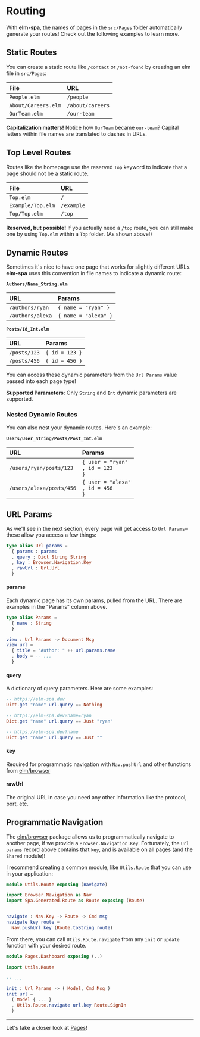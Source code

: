 # Routing

With __elm-spa__, the names of pages in the `src/Pages` folder automatically generate your routes! Check out the following examples to learn more.

## Static Routes

You can create a static route like `/contact` or `/not-found` by creating an elm file in `src/Pages`:

File | URL
:-- | :--
`People.elm` | `/people`
`About/Careers.elm` | `/about/careers`
`OurTeam.elm` | `/our-team`

__Capitalization matters!__ Notice how `OurTeam` became `our-team`? Capital letters within file names are translated to dashes in URLs.

## Top Level Routes

Routes like the homepage use the reserved `Top` keyword to indicate that a page should not be a static route.

File | URL
:-- | :--
`Top.elm` | `/`
`Example/Top.elm` | `/example`
`Top/Top.elm` | `/top`

__Reserved, but possible!__ If you actually need a `/top` route, you can still make one by using `Top.elm` within a `Top` folder. (As shown above!)

## Dynamic Routes

Sometimes it's nice to have one page that works for slightly different URLs. __elm-spa__ uses this convention in file names to indicate a dynamic route:

__`Authors/Name_String.elm`__

URL | Params
:-- | :--
`/authors/ryan` | `{ name = "ryan" }`
`/authors/alexa` | `{ name = "alexa" }`

__`Posts/Id_Int.elm`__

URL | Params
:-- | :--
`/posts/123` | `{ id = 123 }`
`/posts/456` | `{ id = 456 }`

You can access these dynamic parameters from the `Url Params` value passed into each page type!

__Supported Parameters__: Only `String` and `Int` dynamic parameters are supported.

### Nested Dynamic Routes

You can also nest your dynamic routes. Here's an example:


__`Users/User_String/Posts/Post_Int.elm`__

URL | Params
:-- | :--
`/users/ryan/posts/123` | `{ user = "ryan"`<br/>`, id = 123`<br/>`}`
`/users/alexa/posts/456` | `{ user = "alexa"`<br/>`, id = 456`<br/>`}`

## URL Params

As we'll see in the next section, every page will get access to `Url Params`– these allow you access a few things:

```elm
type alias Url params =
  { params : params
  , query : Dict String String
  , key : Browser.Navigation.Key
  , rawUrl : Url.Url
  }
```

#### params

Each dynamic page has its own params, pulled from the URL. There are examples in the "Params" column above.

```elm
type alias Params =
  { name : String
  }

view : Url Params -> Document Msg
view url =
  { title = "Author: " ++ url.params.name
  , body = -- ...
  }
```

#### query

A dictionary of query parameters. Here are some examples:

```elm
-- https://elm-spa.dev
Dict.get "name" url.query == Nothing

-- https://elm-spa.dev?name=ryan
Dict.get "name" url.query == Just "ryan"

-- https://elm-spa.dev?name
Dict.get "name" url.query == Just ""
```

#### key

Required for programmatic navigation with `Nav.pushUrl` and other functions from [elm/browser](https://package.elm-lang.org/packages/elm/browser/latest/Browser-Navigation#pushUrl)

#### rawUrl

The original URL in case you need any other information like the protocol, port, etc.

## Programmatic Navigation

The [elm/browser](https://package.elm-lang.org/packages/elm/browser/latest/Browser-Navigation#pushUrl) package allows us to programmatically navigate to another page, if we provide a `Browser.Navigation.Key`. Fortunately, the `Url params` record above contains that `key`, and is available on all pages (and the `Shared` module)!

I recommend creating a common module, like `Utils.Route` that you can use in your application:

```elm
module Utils.Route exposing (navigate)

import Browser.Navigation as Nav
import Spa.Generated.Route as Route exposing (Route)


navigate : Nav.Key -> Route -> Cmd msg
navigate key route =
  Nav.pushUrl key (Route.toString route)
```

From there, you can call `Utils.Route.navigate` from any `init` or `update` function with your desired route.

```elm
module Pages.Dashboard exposing (..)

import Utils.Route

-- ...

init : Url Params -> ( Model, Cmd Msg )
init url =
  ( Model { ... }
  , Utils.Route.navigate url.key Route.SignIn
  )
```

---

Let's take a closer look at [Pages](/guide/pages)!
